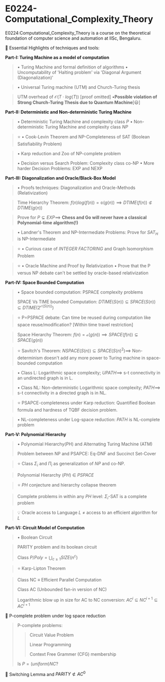 # E0224-Computational_Complexity_Theory
E0224:Computational_Complexity_Theory is a course on the theoretical foundation of computer science and automation at IISc, Bengaluru.

🎯 Essential Highlights of techniques and tools:

$\textbf{Part-I: Turing Machine as a model of computation}$
> $\bullet$ Turing Machine and formal definition of algorithms
> $\bullet$ Uncomputability of 'Halting problem' via 'Diagonal Argument (Diagonalization)'

> $\bullet$ Universal Turing machine (UTM) and Church-Turing thesis

> UTM overhead of $\mathcal{O}(T\cdot log(T))$ [proof omitted]
> $\bullet \textbf{Possible violation of Strong Church-Turing Thesis due to Quantum Machine}[😃]$ 

$\textbf{Part-II: Deterministic and Non-deterministic Turing Machine}$
> $\bullet$ Deterministic Turing Machine and complexity class $P$
> $\bullet$ Non-deterministic Turing Machine and complexity class $NP$

>⭐ $\bullet$ Cook-Levin Theorem and NP-Completeness of SAT (Boolean Satisfiability Problem)
 
> $\bullet$ Karp reduction and Zoo of NP-complete problem
>
> $\bullet$ Decision versus Search Problem: Complexity class co-NP
> $\bullet$ More harder Decision Problems: EXP and NEXP

$\textbf{Part-III: Diagonalization and Oracle/Black-Box Model}$
> $\bullet$ Proofs techniques: Diagonalization and Oracle-Methods (Relativization)

>  Time Hierarchy Theorem: $f(n)log(f(n))=\mathbb{o}(g(n)) \implies DTIME(f(n))\not\subset DTIME(g(n))$

>  Prove for $P \subsetneq EXP\implies$ $\textbf{Chess and Go will never have a classical Polynomial-time algorithm(!)}$

> $\bullet$ Landner's Theorem and NP-Intermediate Problems: Prove for $SAT_H$ is NP-Intermediate

>⭐ $\bullet$ Curious case of $INTEGER\ FACTORING$ and Graph Isomorphism Problem

>⭐ $\bullet$ Oracle Machine and Proof by Relativization
> $\bullet$ Prove that the P versus NP debate can't be settled by oracle-based relativization

$\textbf{Part-IV: Space Bounded Computation}$ 
> $\bullet$ Space bounded computation: PSPACE complexity problems
>
> SPACE Vs TIME bounded Computation: $DTIME(S(n))\subseteq SPACE(S(n)) \subseteq DTIME(2^{\mathcal{O}(S(n))})$

>⭐ P=PSPACE debate: Can time be reused during computation like space reuse/modification? [Within time travel restriction]

> Space Hierarchy Theorem: $f(n)=\mathcal{o}(g(n))\implies SPACE(f(n)) \subsetneq SPACE(g(n))$

>⭐ Savitch's Theorem: $NSPACE(S(n))\subseteq SPACE(S(n)^2) \implies$ Non-determinism doesn't add any more power to Turing machine in space-bounded computation

> $\bullet$ Class L: Logarithmic space complexity; $UPATH \implies$ s-t connectivity in an undirected graph is in L.
>
> $\bullet$ Class NL: Non-deterministic Logarithmic space complexity; $PATH \implies$ s-t connectivity in a directed graph is in NL.

> ⭐ PSAPCE-completeness under Karp reduction: Quantified Boolean formula and hardness of TQBF decision problem.

> $\bullet$ NL-completeness under Log-space reduction: $PATH$ is NL-complete problem

$\textbf{Part-V: Polynomial Hierarchy}$ 
> $\bullet$ Polynomial Hierarchy(PH) and Alternating Turing Machine (ATM)
>
> Problem between NP and PSAPCE: Eq-DNF and Succinct Set-Cover

>⭐ Class $\Sigma_i$ and $\Pi_i$ as generalization of $NP$ and co-NP.

> Polynomial Hierarchy $(PH)$ $\in$ $PSPACE$

>⭐ $PH$ conjecture and hierarchy collapse theorem

> Complete problems in within any $PH$ level: $\Sigma_i$-SAT is a complete problem

> 💡 Oracle access to Language $L$ $\neq$ access to an efficient algorithm for $L$

$\textbf{Part-VI: Circuit Model of Computation}$ 
> $\bullet$ Boolean Circuit

> PARITY problem and its boolean circuit
> 
> Class $P/Poly=\bigcup_{c\geq 1} SIZE(n^c)$

> ⭐ Karp-Lipton Theorem

> Class NC $\equiv$ Efficient Parallel Computation
> 
> Class AC (Unbounded fan-in version of NC)
>
> Logarithmic blow up in size for AC to NC conversion: $AC^i\subseteq NC^{i+1}\subseteq AC^{i+1}$

🎯 P-complete problem under log space reduction
> P-complete problems:
>> Circuit Value Problem
>>
>> Linear Programming
>>
>> Context Free Grammer (CFG) membership
>> 
> Is $P=(uniform)NC?$

🎯 Switching Lemma and $PARITY \not\subset AC^0$
